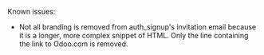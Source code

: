 Known issues:

- Not all branding is removed from auth_signup's invitation email
  because it is a longer, more complex snippet of HTML. Only the line
  containing the link to Odoo.com is removed.
